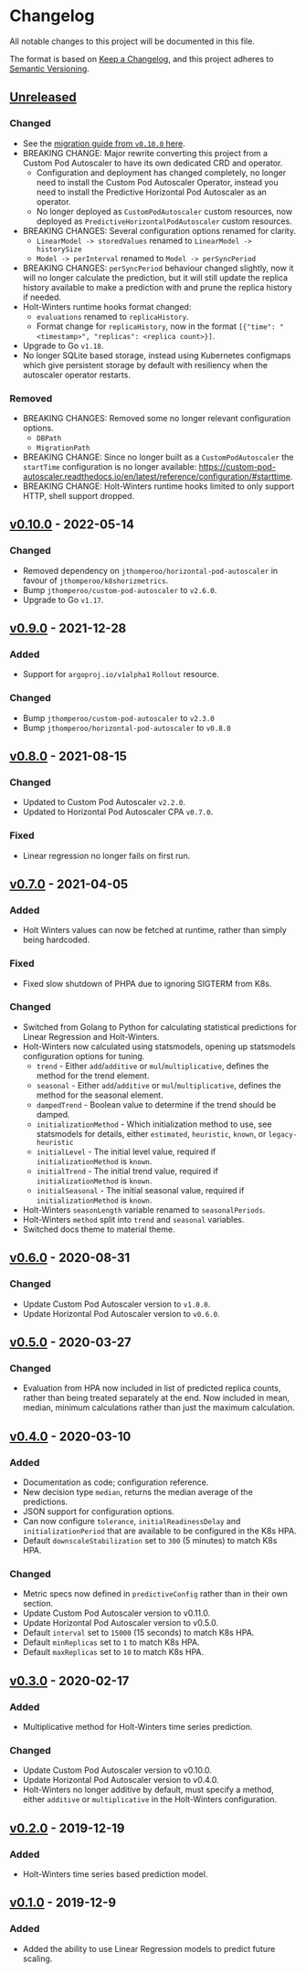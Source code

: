 # Changelog
All notable changes to this project will be documented in this file.

The format is based on [Keep a Changelog](https://keepachangelog.com/en/1.0.0/), and this project adheres to [Semantic
Versioning](https://semver.org/spec/v2.0.0.html).

## [Unreleased]
### Changed
- See the [migration guide from `v0.10.0` here](https://predictive-horizontal-pod-autoscaler.readthedocs.io/en/latest/user-guide/migration/v0_10_0-to-v0_11_0).
- BREAKING CHANGE: Major rewrite converting this project from a Custom Pod Autoscaler to have its own dedicated CRD
and operator.
  - Configuration and deployment has changed completely, no longer need to install the Custom Pod Autoscaler Operator,
  instead you need to install the Predictive Horizontal Pod Autoscaler as an operator.
  - No longer deployed as `CustomPodAutoscaler` custom resources, now deployed as `PredictiveHorizontalPodAutoscaler`
  custom resources.
- BREAKING CHANGES: Several configuration options renamed for clarity.
  - `LinearModel -> storedValues` renamed to `LinearModel -> historySize`
  - `Model -> perInterval` renamed to `Model -> perSyncPeriod`
- BREAKING CHANGES: `perSyncPeriod` behaviour changed slightly, now it will no longer calculate the prediction, but
it will still update the replica history available to make a prediction with and prune the replica history if needed.
- Holt-Winters runtime hooks format changed:
  - `evaluations` renamed to `replicaHistory`.
  - Format change for `replicaHistory`, now in the format `[{"time": "<timestamp>", "replicas": <replica count>}]`.
- Upgrade to Go `v1.18`.
- No longer SQLite based storage, instead using Kubernetes configmaps which give persistent storage by default with
resiliency when the autoscaler operator restarts.
### Removed
- BREAKING CHANGES: Removed some no longer relevant configuration options.
  - `DBPath`
  - `MigrationPath`
- BREAKING CHANGE: Since no longer built as a `CustomPodAutoscaler` the `startTime` configuration is no longer
available: <https://custom-pod-autoscaler.readthedocs.io/en/latest/reference/configuration/#starttime>.
- BREAKING CHANGE: Holt-Winters runtime hooks limited to only support HTTP, shell support dropped.

## [v0.10.0] - 2022-05-14
### Changed
- Removed dependency on `jthomperoo/horizontal-pod-autoscaler` in favour of `jthomperoo/k8shorizmetrics`.
- Bump `jthomperoo/custom-pod-autoscaler` to `v2.6.0`.
- Upgrade to Go `v1.17`.

## [v0.9.0] - 2021-12-28
### Added
- Support for `argoproj.io/v1alpha1` `Rollout` resource.
### Changed
- Bump `jthomperoo/custom-pod-autoscaler` to `v2.3.0`
- Bump `jthomperoo/horizontal-pod-autoscaler` to `v0.8.0`

## [v0.8.0] - 2021-08-15
### Changed
- Updated to Custom Pod Autoscaler `v2.2.0`.
- Updated to Horizontal Pod Autoscaler CPA `v0.7.0`.
### Fixed
- Linear regression no longer fails on first run.

## [v0.7.0] - 2021-04-05
### Added
- Holt Winters values can now be fetched at runtime, rather than simply being hardcoded.
### Fixed
- Fixed slow shutdown of PHPA due to ignoring SIGTERM from K8s.
### Changed
- Switched from Golang to Python for calculating statistical predictions for Linear Regression and Holt-Winters.
- Holt-Winters now calculated using statsmodels, opening up statsmodels configuration options for tuning.
  - `trend` - Either `add`/`additive` or `mul`/`multiplicative`, defines the method for the trend element.
  - `seasonal` - Either `add`/`additive` or `mul`/`multiplicative`, defines the method for the seasonal element.
  - `dampedTrend` - Boolean value to determine if the trend should be damped.
  - `initializationMethod` - Which initialization method to use, see statsmodels for details, either `estimated`,
  `heuristic`, `known`, or `legacy-heuristic`
  - `initialLevel` - The initial level value, required if `initializationMethod` is `known`.
  - `initialTrend` - The initial trend value, required if `initializationMethod` is `known`.
  - `initialSeasonal` - The initial seasonal value, required if `initializationMethod` is `known`.
- Holt-Winters `seasonLength` variable renamed to `seasonalPeriods`.
- Holt-Winters `method` split into `trend` and `seasonal` variables.
- Switched docs theme to material theme.

## [v0.6.0] - 2020-08-31
### Changed
- Update Custom Pod Autoscaler version to `v1.0.0`.
- Update Horizontal Pod Autoscaler version to `v0.6.0`.

## [v0.5.0] - 2020-03-27
### Changed
- Evaluation from HPA now included in list of predicted replica counts, rather than being treated separately at the end.
Now included in mean, median, minimum calculations rather than just the maximum calculation.

## [v0.4.0] - 2020-03-10
### Added
- Documentation as code; configuration reference.
- New decision type `median`, returns the median average of the predictions.
- JSON support for configuration options.
- Can now configure `tolerance`, `initialReadinessDelay` and `initializationPeriod` that are available to be configured
in the K8s HPA.
- Default `downscaleStabilization` set to `300` (5 minutes) to match K8s HPA.
### Changed
- Metric specs now defined in `predictiveConfig` rather than in their own
  section.
- Update Custom Pod Autoscaler version to v0.11.0.
- Update Horizontal Pod Autoscaler version to v0.5.0.
- Default `interval` set to `15000` (15 seconds) to match K8s HPA.
- Default `minReplicas` set to `1` to match K8s HPA.
- Default `maxReplicas` set to `10` to match K8s HPA.

## [v0.3.0] - 2020-02-17
### Added
- Multiplicative method for Holt-Winters time series prediction.
### Changed
- Update Custom Pod Autoscaler version to v0.10.0.
- Update Horizontal Pod Autoscaler version to v0.4.0.
- Holt-Winters no longer additive by default, must specify a method, either `additive` or `multiplicative` in the
Holt-Winters configuration.

## [v0.2.0] - 2019-12-19
### Added
- Holt-Winters time series based prediction model.

## [v0.1.0] - 2019-12-9
### Added
- Added the ability to use Linear Regression models to predict future scaling.

[Unreleased]:
https://github.com/jthomperoo/predictive-horizontal-pod-autoscaler/compare/v0.10.0...HEAD
[v0.10.0]:
https://github.com/jthomperoo/predictive-horizontal-pod-autoscaler/compare/v0.9.0...v0.10.0
[v0.9.0]:
https://github.com/jthomperoo/predictive-horizontal-pod-autoscaler/compare/v0.8.0...v0.9.0
[v0.8.0]:
https://github.com/jthomperoo/predictive-horizontal-pod-autoscaler/compare/v0.7.0...v0.8.0
[v0.7.0]:
https://github.com/jthomperoo/predictive-horizontal-pod-autoscaler/compare/v0.6.0...v0.7.0
[v0.6.0]:
https://github.com/jthomperoo/predictive-horizontal-pod-autoscaler/compare/v0.5.0...v0.6.0
[v0.5.0]:
https://github.com/jthomperoo/predictive-horizontal-pod-autoscaler/compare/v0.4.0...v0.5.0
[v0.4.0]:
https://github.com/jthomperoo/predictive-horizontal-pod-autoscaler/compare/v0.3.0...v0.4.0
[v0.3.0]:
https://github.com/jthomperoo/predictive-horizontal-pod-autoscaler/compare/v0.2.0...v0.3.0
[v0.2.0]:
https://github.com/jthomperoo/predictive-horizontal-pod-autoscaler/compare/v0.1.0...v0.2.0
[v0.1.0]:
https://github.com/jthomperoo/predictive-horizontal-pod-autoscaler/releases/tag/v0.1.0
